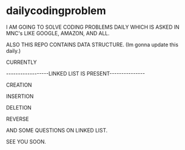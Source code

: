 # dailycodingproblem
 I AM GOING TO SOLVE CODING PROBLEMS DAILY WHICH IS ASKED IN MNC's LIKE GOOGLE, AMAZON, AND ALL.
 
ALSO THIS REPO CONTAINS DATA STRUCTURE.     (Im gonna update this daily.)

CURRENTLY 

------------------LINKED LIST IS PRESENT---------------

CREATION

INSERTION

DELETION

REVERSE


AND SOME QUESTIONS ON LINKED LIST.



SEE YOU SOON.
